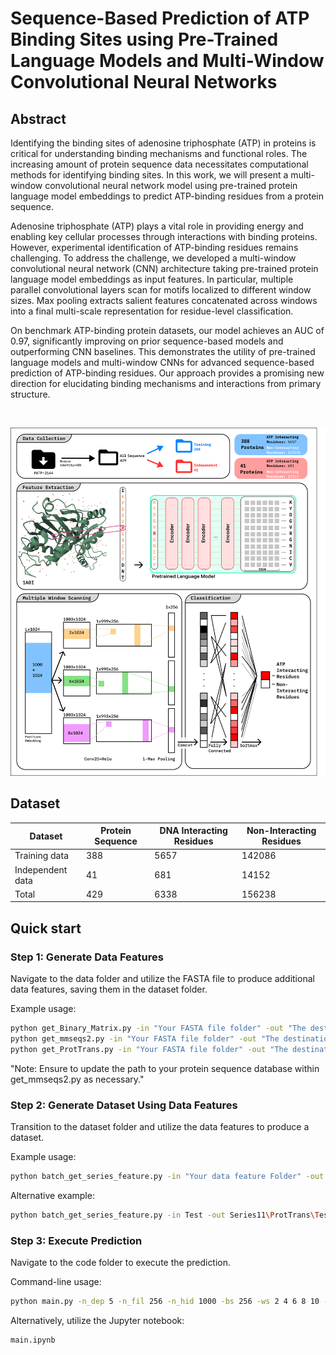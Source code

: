 # Sequence-Based Prediction of ATP Binding Sites using Pre-Trained Language Models and Multi-Window Convolutional Neural Networks


## Abstract <a name="abstract"></a>
Identifying the binding sites of adenosine triphosphate (ATP) in proteins is critical for understanding binding mechanisms and functional roles. The increasing amount of protein sequence data necessitates computational methods for identifying binding sites. In this work, we will present a multi-window convolutional neural network model using pre-trained protein language model embeddings to predict ATP-binding residues from a protein sequence.

Adenosine triphosphate (ATP) plays a vital role in providing energy and enabling key cellular processes through interactions with binding proteins. However, experimental identification of ATP-binding residues remains challenging. To address the challenge, we developed a multi-window convolutional neural network (CNN) architecture taking pre-trained protein language model embeddings as input features. In particular, multiple parallel convolutional layers scan for motifs localized to different window sizes. Max pooling extracts salient features concatenated across windows into a final multi-scale representation for residue-level classification.

On benchmark ATP-binding protein datasets, our model achieves an AUC of 0.97, significantly improving on prior sequence-based models and outperforming CNN baselines. This demonstrates the utility of pre-trained language models and multi-window CNNs for advanced sequence-based prediction of ATP-binding residues. Our approach provides a promising new direction for elucidating binding mechanisms and interactions from primary structure.

<br>

![workflow](https://github.com/B1607/ATPirP/blob/8dda76bf92fe8127ed4e21a740aa6d02e9298d94/other/Figure.png)
## Dataset <a name="Dataset"></a>

| Dataset            | Protein Sequence | DNA Interacting Residues | Non-Interacting Residues |
|--------------------|------------------|--------------------------|--------------------------|
| Training data      | 388              | 5657                     | 142086                   |
| Independent data   | 41               | 681                      | 14152                    |
| Total              | 429              | 6338                     | 156238                   |


## Quick start <a name="quickstart"></a>

### Step 1: Generate Data Features

Navigate to the data folder and utilize the FASTA file to produce additional data features, saving them in the dataset folder.

Example usage:
```bash
python get_Binary_Matrix.py -in "Your FASTA file folder" -out "The destination folder of your output"
python get_mmseqs2.py -in "Your FASTA file folder" -out "The destination folder of your output"
python get_ProtTrans.py -in "Your FASTA file folder" -out "The destination folder of your output"
```
"Note: Ensure to update the path to your protein sequence database within get_mmseqs2.py as necessary."
### Step 2: Generate Dataset Using Data Features

Transition to the dataset folder and utilize the data features to produce a dataset.

Example usage:
```bash
python batch_get_series_feature.py -in "Your data feature Folder" -out "The destination folder of your output" -script get_series_feature.py -num 10 -old_ext "The data format of your data feature" -new_ext ".set" -w "num_dependent"
```
Alternative example:
```bash
python batch_get_series_feature.py -in Test -out Series11\ProtTrans\Test -script get_series_feature.py -num 10 -old_ext ".porttrans" -new_ext ".set" -w 5
```

### Step 3: Execute Prediction

Navigate to the code folder to execute the prediction.

Command-line usage:
```bash
python main.py -n_dep 5 -n_fil 256 -n_hid 1000 -bs 256 -ws 2 4 6 8 10 -nf 20 -e 20 -df "ProtTrans" -val "independent"
```
Alternatively, utilize the Jupyter notebook:
```bash
main.ipynb
```



